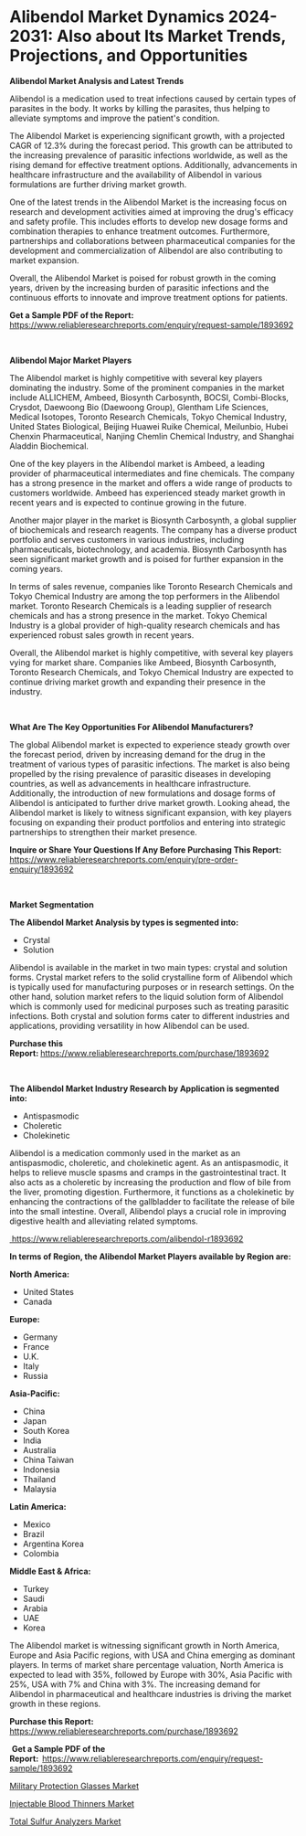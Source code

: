 <p><h1>Alibendol Market Dynamics 2024-2031: Also about Its Market Trends, Projections, and Opportunities</h1></p><p><strong>Alibendol Market Analysis and Latest Trends</strong></p>
<p><p>Alibendol is a medication used to treat infections caused by certain types of parasites in the body. It works by killing the parasites, thus helping to alleviate symptoms and improve the patient's condition.</p><p>The Alibendol Market is experiencing significant growth, with a projected CAGR of 12.3% during the forecast period. This growth can be attributed to the increasing prevalence of parasitic infections worldwide, as well as the rising demand for effective treatment options. Additionally, advancements in healthcare infrastructure and the availability of Alibendol in various formulations are further driving market growth.</p><p>One of the latest trends in the Alibendol Market is the increasing focus on research and development activities aimed at improving the drug's efficacy and safety profile. This includes efforts to develop new dosage forms and combination therapies to enhance treatment outcomes. Furthermore, partnerships and collaborations between pharmaceutical companies for the development and commercialization of Alibendol are also contributing to market expansion.</p><p>Overall, the Alibendol Market is poised for robust growth in the coming years, driven by the increasing burden of parasitic infections and the continuous efforts to innovate and improve treatment options for patients.</p></p>
<p><strong>Get a Sample PDF of the Report:&nbsp;</strong> <a href="https://www.reliableresearchreports.com/enquiry/request-sample/1893692">https://www.reliableresearchreports.com/enquiry/request-sample/1893692</a></p>
<p>&nbsp;</p>
<p><strong>Alibendol Major Market Players</strong></p>
<p><p>The Alibendol market is highly competitive with several key players dominating the industry. Some of the prominent companies in the market include ALLICHEM, Ambeed, Biosynth Carbosynth, BOCSI, Combi-Blocks, Crysdot, Daewoong Bio (Daewoong Group), Glentham Life Sciences, Medical Isotopes, Toronto Research Chemicals, Tokyo Chemical Industry, United States Biological, Beijing Huawei Ruike Chemical, Meilunbio, Hubei Chenxin Pharmaceutical, Nanjing Chemlin Chemical Industry, and Shanghai Aladdin Biochemical.</p><p>One of the key players in the Alibendol market is Ambeed, a leading provider of pharmaceutical intermediates and fine chemicals. The company has a strong presence in the market and offers a wide range of products to customers worldwide. Ambeed has experienced steady market growth in recent years and is expected to continue growing in the future.</p><p>Another major player in the market is Biosynth Carbosynth, a global supplier of biochemicals and research reagents. The company has a diverse product portfolio and serves customers in various industries, including pharmaceuticals, biotechnology, and academia. Biosynth Carbosynth has seen significant market growth and is poised for further expansion in the coming years.</p><p>In terms of sales revenue, companies like Toronto Research Chemicals and Tokyo Chemical Industry are among the top performers in the Alibendol market. Toronto Research Chemicals is a leading supplier of research chemicals and has a strong presence in the market. Tokyo Chemical Industry is a global provider of high-quality research chemicals and has experienced robust sales growth in recent years.</p><p>Overall, the Alibendol market is highly competitive, with several key players vying for market share. Companies like Ambeed, Biosynth Carbosynth, Toronto Research Chemicals, and Tokyo Chemical Industry are expected to continue driving market growth and expanding their presence in the industry.</p></p>
<p>&nbsp;</p>
<p><strong>What Are The Key Opportunities For Alibendol Manufacturers?</strong></p>
<p><p>The global Alibendol market is expected to experience steady growth over the forecast period, driven by increasing demand for the drug in the treatment of various types of parasitic infections. The market is also being propelled by the rising prevalence of parasitic diseases in developing countries, as well as advancements in healthcare infrastructure. Additionally, the introduction of new formulations and dosage forms of Alibendol is anticipated to further drive market growth. Looking ahead, the Alibendol market is likely to witness significant expansion, with key players focusing on expanding their product portfolios and entering into strategic partnerships to strengthen their market presence.</p></p>
<p><strong>Inquire or Share Your Questions If Any Before Purchasing This Report:</strong> <a href="https://www.reliableresearchreports.com/enquiry/pre-order-enquiry/1893692">https://www.reliableresearchreports.com/enquiry/pre-order-enquiry/1893692</a></p>
<p>&nbsp;</p>
<p><strong>Market Segmentation</strong></p>
<p><strong>The Alibendol Market Analysis by types is segmented into:</strong></p>
<p><ul><li>Crystal</li><li>Solution</li></ul></p>
<p><p>Alibendol is available in the market in two main types: crystal and solution forms. Crystal market refers to the solid crystalline form of Alibendol which is typically used for manufacturing purposes or in research settings. On the other hand, solution market refers to the liquid solution form of Alibendol which is commonly used for medicinal purposes such as treating parasitic infections. Both crystal and solution forms cater to different industries and applications, providing versatility in how Alibendol can be used.</p></p>
<p><strong>Purchase this Report:&nbsp;</strong><a href="https://www.reliableresearchreports.com/purchase/1893692">https://www.reliableresearchreports.com/purchase/1893692</a></p>
<p>&nbsp;</p>
<p><strong>The Alibendol Market Industry Research by Application is segmented into:</strong></p>
<p><ul><li>Antispasmodic</li><li>Choleretic</li><li>Cholekinetic</li></ul></p>
<p><p>Alibendol is a medication commonly used in the market as an antispasmodic, choleretic, and cholekinetic agent. As an antispasmodic, it helps to relieve muscle spasms and cramps in the gastrointestinal tract. It also acts as a choleretic by increasing the production and flow of bile from the liver, promoting digestion. Furthermore, it functions as a cholekinetic by enhancing the contractions of the gallbladder to facilitate the release of bile into the small intestine. Overall, Alibendol plays a crucial role in improving digestive health and alleviating related symptoms.</p></p>
<p><a href="https://www.reliableresearchreports.com/alibendol-r1893692">&nbsp;https://www.reliableresearchreports.com/alibendol-r1893692</a></p>
<p><strong>In terms of Region, the Alibendol Market Players available by Region are:</strong></p>
<p>
    <p> <strong> North America: </strong>
        <ul>
            <li>United States</li>
            <li>Canada</li>
        </ul>
        </p> 
    <p> <strong> Europe: </strong>
        <ul>
            <li>Germany</li>
            <li>France</li>
            <li>U.K.</li>
            <li>Italy</li>
            <li>Russia</li>
        </ul>
        </p> 
    <p> <strong> Asia-Pacific: </strong>
        <ul>
            <li>China</li>
            <li>Japan</li>
            <li>South Korea</li>
            <li>India</li>
            <li>Australia</li>
            <li>China Taiwan</li>
            <li>Indonesia</li>
            <li>Thailand</li>
            <li>Malaysia</li>
        </ul>
        </p> 
    <p> <strong> Latin America: </strong>
        <ul>
            <li>Mexico</li>
            <li>Brazil</li>
            <li>Argentina Korea</li>
            <li>Colombia</li>
        </ul>
        </p> 
    <p> <strong> Middle East & Africa: </strong>
        <ul>
            <li>Turkey</li>
            <li>Saudi</li>
            <li>Arabia</li>
            <li>UAE</li>
            <li>Korea</li>
        </ul>
    </p>
    </p>
<p><p>The Alibendol market is witnessing significant growth in North America, Europe and Asia Pacific regions, with USA and China emerging as dominant players. In terms of market share percentage valuation, North America is expected to lead with 35%, followed by Europe with 30%, Asia Pacific with 25%, USA with 7% and China with 3%. The increasing demand for Alibendol in pharmaceutical and healthcare industries is driving the market growth in these regions.</p></p>
<p><strong>Purchase this Report: </strong><a href="https://www.reliableresearchreports.com/purchase/1893692">https://www.reliableresearchreports.com/purchase/1893692</a></p>
<p>&nbsp;<strong>Get a Sample PDF of the Report:&nbsp;&nbsp;</strong><a href="https://www.reliableresearchreports.com/enquiry/request-sample/1893692">https://www.reliableresearchreports.com/enquiry/request-sample/1893692</a></p>
<p><strong></strong></p>
<p><p><a href="https://www.linkedin.com/pulse/military-protection-glasses-market-competitive-analysis-trends-wj6te">Military Protection Glasses Market</a></p><p><a href="https://github.com/LitzyGulgowski2023/Market-Research-Report-List-1/blob/main/injectable-blood-thinners-market.md">Injectable Blood Thinners Market</a></p><p><a href="https://www.linkedin.com/pulse/total-sulfur-analyzers-market-size-trends-complete-industry-kp2de">Total Sulfur Analyzers Market</a></p></p>